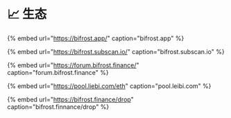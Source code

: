 # 📈 生态

{% embed url="https://bifrost.app/" caption="bifrost.app" %}

{% embed url="https://bifrost.subscan.io/" caption="bifrost.subscan.io" %}

{% embed url="https://forum.bifrost.finance/" caption="forum.bifrost.finance" %}

{% embed url="https://pool.liebi.com/eth" caption="pool.leibi.com" %}

{% embed url="https://bifrost.finance/drop" caption="bifrost.finnance/drop" %}

